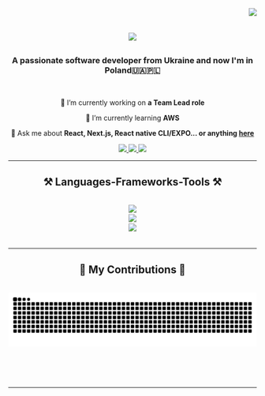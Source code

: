 <img align="right" src="https://visitor-badge.laobi.icu/badge?page_id=oleksandr-pidhorodetskyi.oleksandr-pidhorodetskyi" />

<h1 align="center">
    <img src="https://readme-typing-svg.herokuapp.com/?font=Righteous&size=35&center=true&vCenter=true&color=F78756FF&width=500&height=70&duration=4000&lines=Hi+There!+👋;+I'm+Oleksandr+Pidhorodetskyi!;" />
</h1>

<h3 align="center">A passionate software developer from Ukraine and now I'm in Poland🇺🇦🇵🇱</h3>

<br/>

<div align="center">
 
 🔭 I’m currently working on **a Team Lead role**
 
 🌱 I’m currently learning **AWS**

💬 Ask me about **React, Next.js, React native CLI/EXPO... or anything [here](https://github.com/oleksandr-pidhorodetskyi/oleksandr-pidhorodetskyi/issues)**

 </div>
 
<div align="center"> 
  <a href="mailto:s.pidgorodetsky@gmail.com">
    <img src="https://img.shields.io/badge/Gmail-333333?style=for-the-badge&logo=gmail&logoColor=red" />
  </a>
  <a href="https://www.linkedin.com/in/oleksandr-pidhorodetskyi-170715247/" target="_blank">
    <img src="https://img.shields.io/badge/LinkedIn-0077B5?style=for-the-badge&logo=linkedin&logoColor=white" target="_blank" />
  </a>
  <a href="https://github.com/oleksandr-pidhorodetskyi" target="_blank">
     <img src="https://img.shields.io/badge/Portfolio-FF5722?style=for-the-badge&logo=todoist&logoColor=white" target="_blank" />
  </a>
</div>

 <hr/>
 
<h2 align="center">⚒️ Languages-Frameworks-Tools ⚒️</h2>
<br/>
<div align="center">
    <img src="https://skillicons.dev/icons?i=yarn,npm,pnpm" /><br>
    <img src="https://skillicons.dev/icons?i=github,gitlab,bitbucket,vscode,idea,webstorm,postman,figma" /><br>
    <img src="https://skillicons.dev/icons?i=html,css,react,nextjs,redux,javascript,typescript,bootstrap,mui,tailwind,nodejs,express,firebase,mongodb" />
</div>

<br/>
<hr/>

<div align="center">
  <h2>🐍 My Contributions 🐍</h2>
  <br>
  <img alt="snake eating my contributions" src="https://raw.githubusercontent.com/oleksandr-pidhorodetskyi/oleksandr-pidhorodetskyi/output/github-contribution-grid-snake.svg" />
  
  <br/><br/><br/>
</div>

<hr/>
